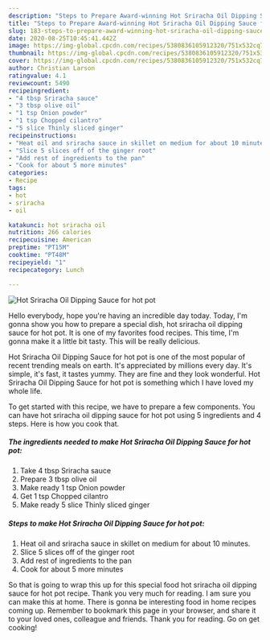 ```yaml
---
description: "Steps to Prepare Award-winning Hot Sriracha Oil Dipping Sauce for hot pot"
title: "Steps to Prepare Award-winning Hot Sriracha Oil Dipping Sauce for hot pot"
slug: 183-steps-to-prepare-award-winning-hot-sriracha-oil-dipping-sauce-for-hot-pot
date: 2020-08-25T10:45:41.442Z
image: https://img-global.cpcdn.com/recipes/5380836105912320/751x532cq70/hot-sriracha-oil-dipping-sauce-for-hot-pot-recipe-main-photo.jpg
thumbnail: https://img-global.cpcdn.com/recipes/5380836105912320/751x532cq70/hot-sriracha-oil-dipping-sauce-for-hot-pot-recipe-main-photo.jpg
cover: https://img-global.cpcdn.com/recipes/5380836105912320/751x532cq70/hot-sriracha-oil-dipping-sauce-for-hot-pot-recipe-main-photo.jpg
author: Christian Larson
ratingvalue: 4.1
reviewcount: 5490
recipeingredient:
- "4 tbsp Sriracha sauce"
- "3 tbsp olive oil"
- "1 tsp Onion powder"
- "1 tsp Chopped cilantro"
- "5 slice Thinly sliced ginger"
recipeinstructions:
- "Heat oil and sriracha sauce in skillet on medium for about 10 minutes."
- "Slice 5 slices off of the ginger root"
- "Add rest of ingredients to the pan"
- "Cook for about 5 more minutes"
categories:
- Recipe
tags:
- hot
- sriracha
- oil

katakunci: hot sriracha oil 
nutrition: 266 calories
recipecuisine: American
preptime: "PT15M"
cooktime: "PT48M"
recipeyield: "1"
recipecategory: Lunch

---
```



![Hot Sriracha Oil Dipping Sauce for hot pot](https://img-global.cpcdn.com/recipes/5380836105912320/751x532cq70/hot-sriracha-oil-dipping-sauce-for-hot-pot-recipe-main-photo.jpg)

Hello everybody, hope you're having an incredible day today. Today, I'm gonna show you how to prepare a special dish, hot sriracha oil dipping sauce for hot pot. It is one of my favorites food recipes. This time, I'm gonna make it a little bit tasty. This will be really delicious.

Hot Sriracha Oil Dipping Sauce for hot pot is one of the most popular of recent trending meals on earth. It's appreciated by millions every day. It's simple, it's fast, it tastes yummy. They are fine and they look wonderful. Hot Sriracha Oil Dipping Sauce for hot pot is something which I have loved my whole life.




To get started with this recipe, we have to prepare a few components. You can have hot sriracha oil dipping sauce for hot pot using 5 ingredients and 4 steps. Here is how you cook that.

<!--inarticleads1-->

##### The ingredients needed to make Hot Sriracha Oil Dipping Sauce for hot pot:

1. Take 4 tbsp Sriracha sauce
1. Prepare 3 tbsp olive oil
1. Make ready 1 tsp Onion powder
1. Get 1 tsp Chopped cilantro
1. Make ready 5 slice Thinly sliced ginger




<!--inarticleads2-->

##### Steps to make Hot Sriracha Oil Dipping Sauce for hot pot:

1. Heat oil and sriracha sauce in skillet on medium for about 10 minutes.
1. Slice 5 slices off of the ginger root
1. Add rest of ingredients to the pan
1. Cook for about 5 more minutes




So that is going to wrap this up for this special food hot sriracha oil dipping sauce for hot pot recipe. Thank you very much for reading. I am sure you can make this at home. There is gonna be interesting food in home recipes coming up. Remember to bookmark this page in your browser, and share it to your loved ones, colleague and friends. Thank you for reading. Go on get cooking!
